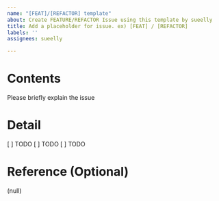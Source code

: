```yaml
---
name: "[FEAT]/[REFACTOR] template"
about: Create FEATURE/REFACTOR Issue using this template by sueelly
title: Add a placeholder for issue. ex) [FEAT] / [REFACTOR]
labels: ''
assignees: sueelly

---
```


# Contents
Please briefly explain the issue

# Detail
[ ] TODO
[ ] TODO
[ ] TODO

# Reference (Optional)
(null)
